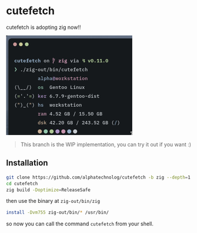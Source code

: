 # cutefetch

cutefetch is adopting zig now!!

![banner](./assets/banner.png)

> This branch is the WIP implementation, you can try it out if you want :)

## Installation

```sh
git clone https://github.com/alphatechnolog/cutefetch -b zig --depth=1
cd cutefetch
zig build -Doptimize=ReleaseSafe
```

then use the binary at `zig-out/bin/zig`

```sh
install -Dvm755 zig-out/bin/* /usr/bin/
```

so now you can call the command `cutefetch` from your shell.